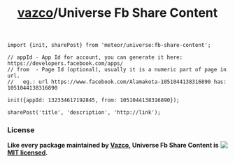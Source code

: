 <h1 align="center">
    <a href="https://github.com/vazco">vazco</a>/Universe Fb Share Content
</h1>

&nbsp;

```
import {init, sharePost} from 'meteor/universe:fb-share-content';

// appId - App Id for account, you can generate it here: https://developers.facebook.com/apps/
// from  - Page Id (optional), usually it is a numeric part of page in url.
//   eg.: url https://www.facebook.com/Alamakota-1051044138316890 has: 1051044138316890

init({appId: 132334617192845, from: 1051044138316890});

sharePost('title', 'description', 'http://link');
```

### License

<img src="https://vazco.eu/banner.png" align="right">

**Like every package maintained by [Vazco](https://vazco.eu/), Universe Fb Share Content is [MIT licensed](https://github.com/vazco/uniforms/blob/master/LICENSE).**
